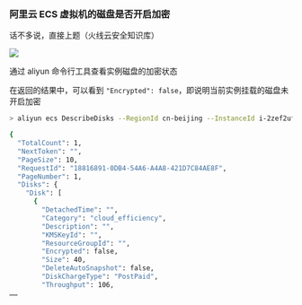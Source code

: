 ### 阿里云 ECS 虚拟机的磁盘是否开启加密

话不多说，直接上题（火线云安全知识库）

![](https://pic1.imgdb.cn/item/68a2cc6858cb8da5c82e10b9.png)

通过 aliyun 命令行工具查看实例磁盘的加密状态

在返回的结果中，可以看到 `"Encrypted": false`，即说明当前实例挂载的磁盘未开启加密

```sh
> aliyun ecs DescribeDisks --RegionId cn-beijing --InstanceId i-2zef2uf3eaujxc2db7yq

{
  "TotalCount": 1,
  "NextToken": "",
  "PageSize": 10,
  "RequestId": "18816891-0DB4-54A6-A4A8-421D7C84AE8F",
  "PageNumber": 1,
  "Disks": {
    "Disk": [
      {
        "DetachedTime": "",
        "Category": "cloud_efficiency",
        "Description": "",
        "KMSKeyId": "",
        "ResourceGroupId": "",
        "Encrypted": false,
        "Size": 40,
        "DeleteAutoSnapshot": false,
        "DiskChargeType": "PostPaid",
        "Throughput": 106,
……
```

